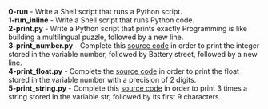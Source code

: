 **0-run** - Write a Shell script that runs a Python script.<br/> 
**1-run_inline** - Write a Shell script that runs Python code.<br/>
**2-print.py** - Write a Python script that prints exactly Programming is like building a multilingual puzzle, followed by a new line.<br/>
**3-print_number.py** - Complete this [source code](https://github.com/holbertonschool/0x00.py/blob/master/3-print_number.py) in order to print the integer stored in the variable number, followed by Battery street, followed by a new line.<br/>
**4-print_float.py** - Complete the [source code](https://github.com/holbertonschool/0x00.py/blob/master/4-print_float.py) in order to print the float stored in the variable number with a precision of 2 digits.<br/>
**5-print_string.py** - Complete this [source code](https://github.com/holbertonschool/0x00.py/blob/master/5-print_string.py) in order to print 3 times a string stored in the variable str, followed by its first 9 characters.<br/>
